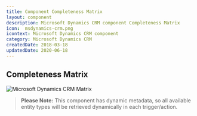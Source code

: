 ```yaml
---
title: Component Completeness Matrix
layout: component
description: Microsoft Dynamics CRM component Completeness Matrix
icon:  msdynamics-crm.png
icontext: Microsoft Dynamics CRM component
category: Microsoft Dynamics CRM
createdDate: 2018-03-18
updatedDate: 2020-06-18
---
```


## Completeness Matrix

![Microsoft Dynamics CRM Matrix](https://user-images.githubusercontent.com/5213324/84370377-d7d05480-abe0-11ea-9e65-c0cc4d69bc78.png)

> **Please Note:** This component has dynamic metadata, so all available entity types will be retrieved dynamically in each trigger/action.
